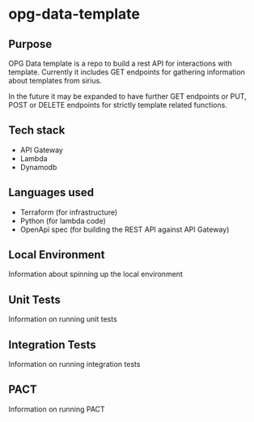 # opg-data-template

## Purpose

OPG Data template is a repo to build a rest API for interactions with template. Currently it includes GET endpoints for
gathering information about templates from sirius.

In the future it may be expanded to have further GET endpoints or PUT, POST or DELETE endpoints for  strictly
template related functions.

## Tech stack

- API Gateway
- Lambda
- Dynamodb

## Languages used

- Terraform (for infrastructure)
- Python (for lambda code)
- OpenApi spec (for building the REST API against API Gateway)

## Local Environment

Information about spinning up the local environment

## Unit Tests

Information on running unit tests

## Integration Tests

Information on running integration tests

## PACT

Information on running PACT
